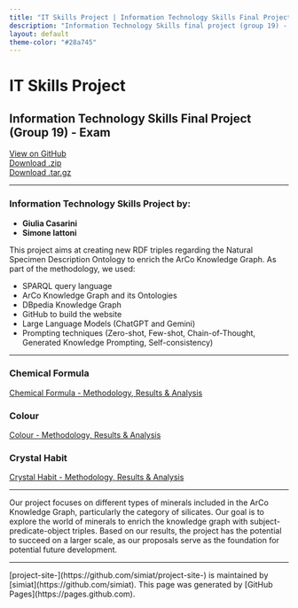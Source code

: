 ```yaml
---
title: "IT Skills Project | Information Technology Skills Final Project (Group 19) - Exam"
description: "Information Technology Skills final project (group 19) - Exam."
layout: default
theme-color: "#28a745"
---
```


# IT Skills Project

## Information Technology Skills Final Project (Group 19) - Exam

[View on GitHub](https://github.com/simiat/project-site-)  
[Download .zip](https://github.com/simiat/project-site-/zipball/master)  
[Download .tar.gz](https://github.com/simiat/project-site-/tarball/master)

---

### Information Technology Skills Project by:

- **Giulia Casarini**
- **Simone Iattoni**

This project aims at creating new RDF triples regarding the Natural Specimen Description Ontology to enrich the ArCo Knowledge Graph. As part of the methodology, we used:

- SPARQL query language
- ArCo Knowledge Graph and its Ontologies
- DBpedia Knowledge Graph
- GitHub to build the website
- Large Language Models (ChatGPT and Gemini)
- Prompting techniques (Zero-shot, Few-shot, Chain-of-Thought, Generated Knowledge Prompting, Self-consistency)

---

### Chemical Formula

[Chemical Formula - Methodology, Results & Analysis](./another-page.html)

### Colour

[Colour - Methodology, Results & Analysis](./another-page2.html)

### Crystal Habit

[Crystal Habit - Methodology, Results & Analysis](./another-page3.html)

---

Our project focuses on different types of minerals included in the ArCo Knowledge Graph, particularly the category of silicates. Our goal is to explore the world of minerals to enrich the knowledge graph with subject-predicate-object triples. Based on our results, the project has the potential to succeed on a larger scale, as our proposals serve as the foundation for potential future development.

---

<span class="site-footer-owner">
[project-site-](https://github.com/simiat/project-site-) is maintained by [simiat](https://github.com/simiat).
</span>  
<span class="site-footer-credits">
This page was generated by [GitHub Pages](https://pages.github.com).
</span>

